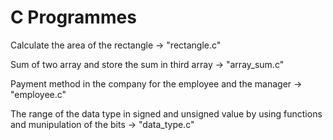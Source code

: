 # C Programmes 
Calculate the area of the rectangle -> "rectangle.c"

Sum of two array and store the sum in third array -> "array_sum.c"

Payment method in the company for the employee and the manager -> "employee.c"

The range of the data type in signed and unsigned value by using functions and munipulation of the bits -> "data_type.c"
